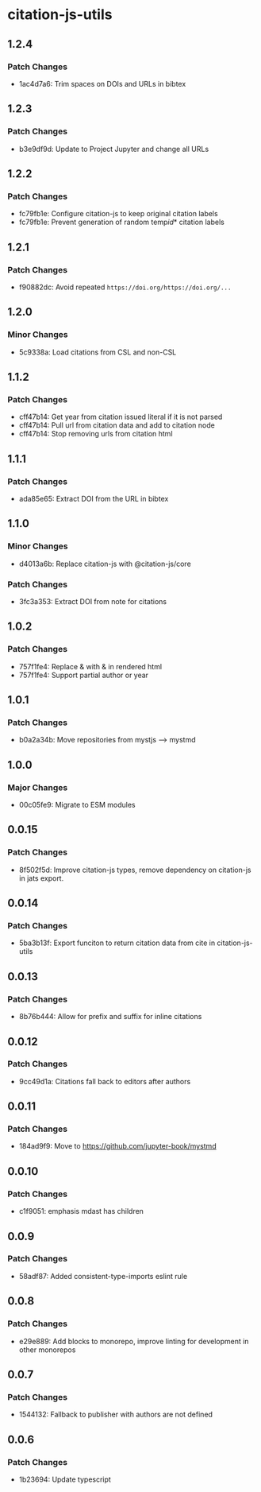 # citation-js-utils

## 1.2.4

### Patch Changes

- 1ac4d7a6: Trim spaces on DOIs and URLs in bibtex

## 1.2.3

### Patch Changes

- b3e9df9d: Update to Project Jupyter and change all URLs

## 1.2.2

### Patch Changes

- fc79fb1e: Configure citation-js to keep original citation labels
- fc79fb1e: Prevent generation of random temp*id*\* citation labels

## 1.2.1

### Patch Changes

- f90882dc: Avoid repeated `https://doi.org/https://doi.org/...`

## 1.2.0

### Minor Changes

- 5c9338a: Load citations from CSL and non-CSL

## 1.1.2

### Patch Changes

- cff47b14: Get year from citation issued literal if it is not parsed
- cff47b14: Pull url from citation data and add to citation node
- cff47b14: Stop removing urls from citation html

## 1.1.1

### Patch Changes

- ada85e65: Extract DOI from the URL in bibtex

## 1.1.0

### Minor Changes

- d4013a6b: Replace citation-js with @citation-js/core

### Patch Changes

- 3fc3a353: Extract DOI from note for citations

## 1.0.2

### Patch Changes

- 757f1fe4: Replace &amp; with & in rendered html
- 757f1fe4: Support partial author or year

## 1.0.1

### Patch Changes

- b0a2a34b: Move repositories from mystjs --> mystmd

## 1.0.0

### Major Changes

- 00c05fe9: Migrate to ESM modules

## 0.0.15

### Patch Changes

- 8f502f5d: Improve citation-js types, remove dependency on citation-js in jats export.

## 0.0.14

### Patch Changes

- 5ba3b13f: Export funciton to return citation data from cite in citation-js-utils

## 0.0.13

### Patch Changes

- 8b76b444: Allow for prefix and suffix for inline citations

## 0.0.12

### Patch Changes

- 9cc49d1a: Citations fall back to editors after authors

## 0.0.11

### Patch Changes

- 184ad9f9: Move to https://github.com/jupyter-book/mystmd

## 0.0.10

### Patch Changes

- c1f9051: emphasis mdast has children

## 0.0.9

### Patch Changes

- 58adf87: Added consistent-type-imports eslint rule

## 0.0.8

### Patch Changes

- e29e889: Add blocks to monorepo, improve linting for development in other monorepos

## 0.0.7

### Patch Changes

- 1544132: Fallback to publisher with authors are not defined

## 0.0.6

### Patch Changes

- 1b23694: Update typescript

